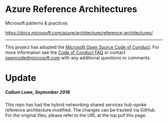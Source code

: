 # Azure Reference Architectures
Microsoft patterns & practices

https://docs.microsoft.com/azure/architecture/reference-architectures/

---

This project has adopted the [Microsoft Open Source Code of Conduct](https://opensource.microsoft.com/codeofconduct/). For more information see the [Code of Conduct FAQ](https://opensource.microsoft.com/codeofconduct/faq/) or contact [opencode@microsoft.com](mailto:opencode@microsoft.com) with any additional questions or comments.

# Update

##### Callum Lowe, September 2018

This repo has had the hybrid networking shared services hub-spoke reference architecture modified.  The changes can be tracked via GitHub.  For the original files, please refer to the URL at the top pof this page.